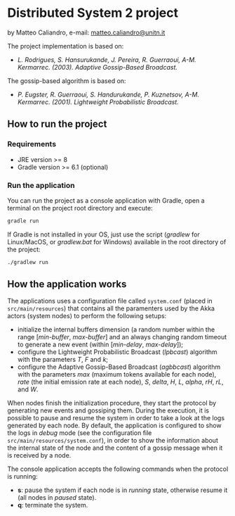 # Distributed System 2 project
by Matteo Caliandro, e-mail: <matteo.caliandro@unitn.it>

The project implementation is based on:  
- *L. Rodrigues, S. Hansurukande, J. Pereira, R. Guerraoui, A-M. Kermarrec. (2003). Adaptive Gossip-Based Broadcast.*  

The gossip-based algorithm is based on:  
- *P. Eugster, R. Guerraoui, S. Handurukande, P. Kuznetsov, A-M. Kermarrec. (2001). Lightweight Probabilistic Broadcast.*  

## How to run the project

### Requirements
- JRE version >= 8
- Gradle version >= 6.1 (optional)

### Run the application
You can run the project as a console application with Gradle, open a terminal on the project root directory and execute:

```bash
gradle run
```

If Gradle is not installed in your OS, just use the script (*gradlew* for Linux/MacOS, or *gradlew.bat* for Windows) available in the root directory of the project: 

```bash
./gradlew run
```

## How the application works

The applications uses a configuration file called ```system.conf``` (placed in ```src/main/resources```) that contains all the paramenters used by the Akka actors (system nodes) to perform the following setups:  
- initialize the internal buffers dimension (a random number within the range [*min-buffer*, *max-buffer*] and an always changing random timeout to generate a new event (within [*min-delay*, *max-delay*]);  
- configure the Lightweight Probabilistic Broadcast (*lpbcast*) algorithm with the parameters *T*, *F* and *k*;  
- configure the Adaptive Gossip-Based Broadcast (*agbbcast*) algorithm with the parameters *max* (maximum tokens available for each node), *rate* (the initial emission rate at each node), *S*, *delta*, *H*, *L*, *alpha*, *rH*, *rL*, and *W*. 

When nodes finish the initialization procedure, they start the protocol by generating new events and gossiping them. During the execution, it is possible to pause and resume the system in order to take a look at the logs generated by each node. By default, the application is configured to show the logs in *debug* mode (see the configuration file ```src/main/resources/system.conf```), in order to show the information about the internal state of the node and the content of a gossip message when it is received by a node.

The console application accepts the following commands when the protocol is running:  
- **s**: pause the system if each node is in *running* state, otherwise resume it (all nodes in *paused* state).  
- **q**: terminate the system.  
